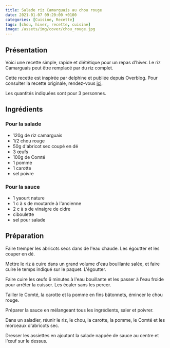```yaml
---
title: Salade riz Camarguais au chou rouge
date: 2021-01-07 09:20:00 +0100
categories: [Cuisine, Recette]
tags: [chou, hiver, recette, cuisine]
image: /assets/img/cover/chou_rouge.jpg
---
```


## Présentation
Voici une recette simple, rapide et diététique pour un repas d'hiver. Le riz Camarguais peut être remplacé par du riz complet.

Cette recette est inspirée par delphine et publiée depuis Overblog. Pour consulter la recette originale, rendez-vous [ici](http://www.ohlagourmandedel.com/2020/03/salade-riz-camarguais-au-chou-rouge.html).

Les quantités indiquées sont pour 3 personnes.

## Ingrédients

### Pour la salade
* 120g de riz camarguais
* 1/2 chou rouge
* 50g d'abricot sec coupé en dé
* 3 œufs
* 100g de Comté
* 1 pomme
* 1 carotte
* sel poivre

### Pour la sauce
* 1 yaourt nature
* 1 c à s de moutarde à l'ancienne
* 2 c à s de vinaigre de cidre
* ciboulette
* sel pour salade

## Préparation
Faire tremper les abricots secs dans de l'eau chaude. Les égoutter et les couper en dé.

Mettre le riz à cuire dans un grand volume d'eau bouillante salée, et faire cuire le temps indiqué sur le paquet. L'égoutter.

Faire cuire les œufs 6 minutes à l'eau bouillante et les passer à l'eau froide pour arrêter la cuisser. Les écaler sans les percer.

Tailler le Comté, la carotte et la pomme en fins bâtonnets, émincer le chou rouge.

Préparer la sauce en mélangeant tous les ingrédients, saler et poivrer.

Dans un saladier, réunir le riz, le chou, la carotte, la pomme, le Comté et les morceaux d'abricots sec. 

Dresser les assiettes en ajoutant la salade nappée de sauce au centre et l'œuf sur le dessus.